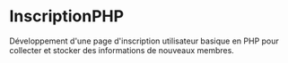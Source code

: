 # InscriptionPHP
Développement d'une page d'inscription utilisateur basique en PHP pour collecter et stocker des informations de nouveaux membres.
